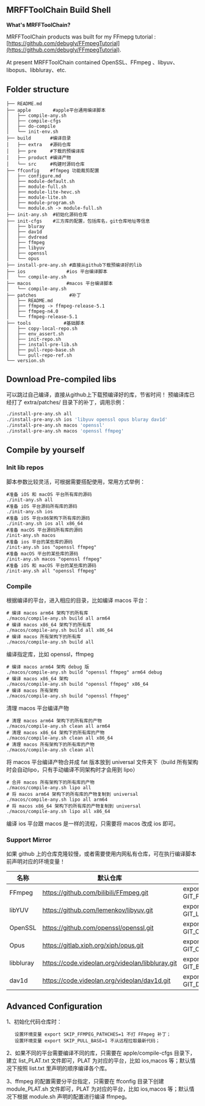 ## MRFFToolChain Build Shell

**What's MRFFToolChain?**

MRFFToolChain products was built for my FFmepg tutorial : [https://github.com/debugly/FFmpegTutorial](https://github.com/debugly/FFmpegTutorial).

At present MRFFToolChain contained OpenSSL、FFmpeg 、libyuv、libopus、libbluray、etc.

## Folder structure

```
├── README.md
├── apple        #apple平台通用编译脚本
│   ├── compile-any.sh
│   ├── compile-cfgs
│   ├── do-compile
│   └── init-env.sh
├── build       #编译目录
│   ├── extra   #源码仓库
│   ├── pre     #下载的预编译库
│   ├── product #编译产物
│   └── src     #构建时源码仓库
├── ffconfig    #ffmpeg 功能裁剪配置
│   ├── configure.md
│   ├── module-default.sh
│   ├── module-full.sh
│   ├── module-lite-hevc.sh
│   ├── module-lite.sh
│   ├── module-program.sh
│   └── module.sh -> module-full.sh
├── init-any.sh  #初始化源码仓库
├── init-cfgs    #三方库的配置，包括库名，git仓库地址等信息
│   ├── bluray
│   ├── dav1d
│   ├── dvdread
│   ├── ffmpeg
│   ├── libyuv
│   ├── openssl
│   └── opus
├── install-pre-any.sh #直接从github下载预编译好的lib
├── ios               #ios 平台编译脚本
│   └── compile-any.sh
├── macos             #macos 平台编译脚本
│   └── compile-any.sh
├── patches            #补丁
│   ├── README.md
│   ├── ffmpeg -> ffmpeg-release-5.1
│   ├── ffmpeg-n4.0
│   └── ffmpeg-release-5.1
├── tools            #基础脚本
│   ├── copy-local-repo.sh
│   ├── env_assert.sh
│   ├── init-repo.sh
│   ├── install-pre-lib.sh
│   ├── pull-repo-base.sh
│   └── pull-repo-ref.sh
└── version.sh
```

## Download Pre-compiled libs

可以跳过自己编译，直接从github上下载预编译好的库，节省时间！
预编译库已经打了 extra/patches/ 目录下的补丁，调用示例：

```bash
./install-pre-any.sh all
./install-pre-any.sh ios 'libyuv openssl opus bluray dav1d'
./install-pre-any.sh macos 'openssl'
./install-pre-any.sh macos 'openssl ffmpeg'
```

## Compile by yourself

### Init lib repos

脚本参数比较灵活，可根据需要搭配使用，常用方式举例：

```
#准备 iOS 和 macOS 平台所有库的源码
./init-any.sh all
#准备 iOS 平台源码所有库的源码
./init-any.sh ios
#准备 iOS 平台x86架构下所有库的源码
./init-any.sh ios all x86_64
#准备 macOS 平台源码所有库的源码
/init-any.sh macos
#准备 ios 平台的某些库的源码
/init-any.sh ios "openssl ffmpeg"
#准备 macOS 平台的某些库的源码
/init-any.sh macos "openssl ffmpeg"
#准备 iOS 和 macOS 平台的某些库的源码
/init-any.sh all "openssl ffmpeg"
```

### Compile

根据编译的平台，进入相应的目录，比如编译 macos 平台：

```
# 编译 macos arm64 架构下的所有库
./macos/compile-any.sh build all arm64
# 编译 macos x86_64 架构下的所有库
./macos/compile-any.sh build all x86_64
# 编译 macos 所有架构下的所有库
./macos/compile-any.sh build all
```

编译指定库，比如 openssl，ffmpeg

```
# 编译 macos arm64 架构 debug 版
./macos/compile-any.sh build "openssl ffmpeg" arm64 debug
# 编译 macos x86_64 架构
./macos/compile-any.sh build "openssl ffmpeg" x86_64
# 编译 macos 所有架构
./macos/compile-any.sh build "openssl ffmpeg"
```

清理 macos 平台编译产物

```
# 清理 macos arm64 架构下的所有库的产物
./macos/compile-any.sh clean all arm64
# 清理 macos x86_64 架构下的所有库的产物
./macos/compile-any.sh clean all x86_64
# 清理 macos 所有架构下的所有库的产物
./macos/compile-any.sh clean all
```

将 macos 平台编译产物合并成 fat 版本放到 universal 文件夹下（build 所有架构时会自动lipo，只有手动编译不同架构时才会用到 lipo）

```
# 合并 macos 所有架构下的所有库的产物
./macos/compile-any.sh lipo all
# 将 macos arm64 架构下的所有库的产物复制到 universal
./macos/compile-any.sh lipo all arm64
# 将 macos x86_64 架构下的所有库的产物复制到 universal
./macos/compile-any.sh lipo all x86_64
```

编译 ios 平台跟 macos 是一样的流程，只需要将 macos 改成 ios 即可。

### Support Mirror

如果 github 上的仓库克隆较慢，或者需要使用内网私有仓库，可在执行编译脚本前声明对应的环境变量！

| 名称        | 默认仓库                                             | 使用镜像                                               |
| --------- | ------------------------------------------------ | -------------------------------------------------- |
| FFmpeg    | https://github.com/bilibili/FFmpeg.git           | export GIT_FFMPEG_UPSTREAM=git@xx:yy/ffmpeg.git    |
| libYUV    | https://github.com/lemenkov/libyuv.git           | export GIT_LIBYUV_UPSTREAM=git@xx:yy/libyuv.git    |
| OpenSSL   | https://github.com/openssl/openssl.git           | export GIT_OPENSSL_UPSTREAM=git@xx:yy/openssl.git  |
| Opus      | https://gitlab.xiph.org/xiph/opus.git            | export GIT_OPUS_UPSTREAM=git@xx:yy/opusfile.git    |
| libbluray | https://code.videolan.org/videolan/libbluray.git | export GIT_BLURAY_UPSTREAM=git@xx:yy/libbluray.git |
| dav1d     | https://code.videolan.org/videolan/dav1d.git     | export GIT_DAV1D_UPSTREAM=git@xx:yy/dav1d.git      |

## Advanced Configuration

1、初始化代码仓库时：

```
   设置环境变量 export SKIP_FFMPEG_PATHCHES=1 不打 FFmpeg 补丁；
   设置环境变量 export SKIP_PULL_BASE=1 不从远程拉取最新代码；
```

2、如果不同的平台需要编译不同的库，只需要在 apple/compile-cfgs 目录下，建立 list_PLAT.txt 文件即可，PLAT 为对应的平台，比如 ios,macos 等；默认情况下按照 list.txt 里声明的顺序编译各个库。

3、ffmpeg 的配置需要分平台指定，只需要在 ffconfig 目录下创建 module_PLAT.sh 文件即可，PLAT 为对应的平台，比如 ios,macos 等；默认情况下根据 module.sh 声明的配置进行编译 ffmpeg。